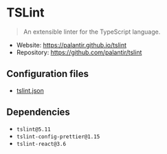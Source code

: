 # TSLint

> An extensible linter for the TypeScript language.

- Website: https://palantir.github.io/tslint
- Repository: https://github.com/palantir/tslint

## Configuration files

- [tslint.json](./tslint.json)

## Dependencies

- `tslint@5.11`
- `tslint-config-prettier@1.15`
- `tslint-react@3.6`

